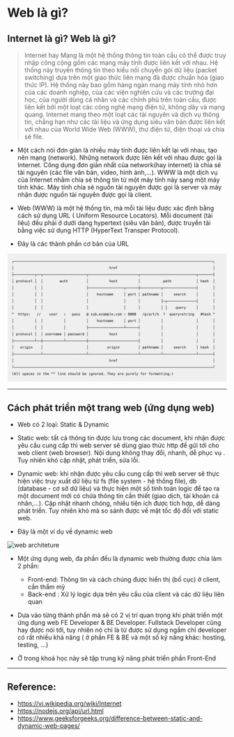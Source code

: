 # Web là gì?
## Internet là gì? Web là gì? 

> Internet hay Mạng là một hệ thống thông tin toàn cầu có thể được truy nhập công cộng gồm các mạng máy tính được liên kết với nhau. Hệ thống này truyền thông tin theo kiểu nối chuyển gói dữ liệu (packet switching) dựa trên một giao thức liên mạng đã được chuẩn hóa (giao thức IP). Hệ thống này bao gồm hàng ngàn mạng máy tính nhỏ hơn của các doanh nghiệp, của các viện nghiên cứu và các trường đại học, của người dùng cá nhân và các chính phủ trên toàn cầu, được liên kết bởi một loạt các công nghệ mạng điện tử, không dây và mạng quang. Internet mang theo một loạt các tài nguyên và dịch vụ thông tin, chẳng hạn như các tài liệu và ứng dụng siêu văn bản được liên kết với nhau của World Wide Web (WWW), thư điện tử, điện thoại và chia sẻ file.

- Một cách nói đơn giản là nhiều máy tính được liên kết lại với nhau, tạo nên mạng (network). Những network được liên kết với nhau được gọi là Internet. Công dụng đơn giản nhất của network(hay internet) là chia sẻ tài nguyên (các file văn bản, video, hình ảnh,...). WWW là một dịch vụ của Internet nhằm chia sẻ thông tin từ một máy tính này sang một máy tính khác. Máy tính chia sẻ nguồn tài nguyên được gọi là server và máy nhận được nguồn tài nguyên được gọi là client.

- Web (WWW) là một hệ thống tin, mà mỗi tài liệu được xác định bằng cách sử dụng URL ( Uniform Resource Locators). Mỗi document (tài liệu) đều phải ở dưới dạng hypertext (siêu văn bản), được truyền tải bằng việc sử dụng HTTP (HyperText Transper Protocol).

- Đây là các thành phần cơ bản của URL
<img src="../sources/C4EJS-Lecture 1.1.png" alt="URL">

---

## Cách phát triển một trang web (ứng dụng web)
- Web có 2 loại: Static & Dynamic 
- Static web: tất cả thông tin được lưu trong các document, khi nhận được yêu cầu cung cấp thì web server sẽ dùng giao thức http để gửi tới cho web client (web browser). Nội dung không thay đổi, nhanh, dễ phục vụ . Tuy nhiên khó cập nhật, phát triển, sửa lỗi.

- Dynamic web: khi nhận được yêu cầu cung cấp thì web server sẽ thực hiện việc truy xuất dữ liệu từ fs (file system - hệ thống file), db (database - cơ sở dữ liệu) và thực hiện một số tính toán logic để tạo ra một document mới có chứa thông tin cần thiết (giao dịch, tài khoản cá nhân,...). Cập nhật nhanh chóng, nhiều tiện ích được tích hợp, dễ dàng phát triển. Tuy nhiên khó mà so sánh được về mặt tốc độ đối với static web.

- Đây là một ví dụ về dynamic web
<img src="https://reinvently.com/wp-content/uploads/2019/08/scheme.jpg" alt="web architeture">

- Một ứng dụng web, đa phần đều là dynamic web thường được chia làm 2 phần:
    - Front-end: Thông tin và cách chúng được hiển thị (bố cục) ở client, cần thẩm mỹ 
    - Back-end : Xử lý logic dựa trên yêu cầu của client và các dữ liệu liên quan

- Dựa vào từng thành phần mà sẽ có 2 vị trí quan trọng khi phát triển một ứng dụng web FE Developer & BE Developer. Fullstack Developer cũng hay được nói tới, tuy nhiên nó chỉ là từ được sử dụng ngầm chỉ developer có rất nhiều khả năng ( ở phần FE & BE và một số kỹ năng khác: hosting, testing, ...)

- Ở trong khoá học này sẽ tập trung kỹ năng phát triển phần Front-End

---

## Reference: 
* https://vi.wikipedia.org/wiki/Internet
* https://nodejs.org/api/url.html
* https://www.geeksforgeeks.org/difference-between-static-and-dynamic-web-pages/